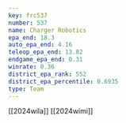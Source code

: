 ```yaml
---
key: frc537
number: 537
name: Charger Robotics
epa_end: 18.3
auto_epa_end: 4.16
teleop_epa_end: 13.82
endgame_epa_end: 0.31
winrate: 0.36
district_epa_rank: 552
district_epa_percentile: 0.6935
type: Team
---
```

[[2024wila]]
[[2024wimi]]
